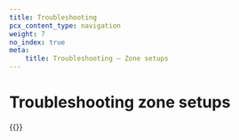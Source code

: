 ```yaml
---
title: Troubleshooting
pcx_content_type: navigation
weight: 7
no_index: true
meta:
    title: Troubleshooting — Zone setups
---
```


# Troubleshooting zone setups

{{<directory-listing>}}